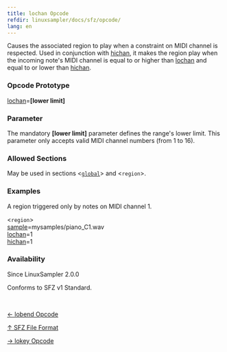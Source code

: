 ```yaml
---
title: lochan Opcode
refdir: linuxsampler/docs/sfz/opcode/
lang: en
---
```

Causes the associated region to play when a constraint on MIDI channel is
respected. Used in conjunction with [hichan](hichan), it makes the region play
when the incoming note's MIDI channel is equal to or higher than [lochan](lochan)
and equal to or lower than [hichan](hichan).

### Opcode Prototype

[lochan](lochan)=**[lower limit]**

### Parameter

The mandatory **[lower limit]** parameter defines the range's lower limit.
This parameter only accepts valid MIDI channel numbers (from 1 to 16).

### Allowed Sections

May be used in sections <[`global`](../section/global)> and <`region`>.

### Examples

A region triggered only by notes on MIDI channel 1.

<`region`><br>
[sample](sample)=mysamples/piano_C1.wav<br>
[lochan](lochan)=1<br>
[hichan](hichan)=1<br>

### Availability

Since LinuxSampler 2.0.0

Conforms to SFZ v1 Standard.

<br>
<link rel="stylesheet" href="/linuxsampler/style.css">
<div>
    <div id="r" class="child-div"><p><a href="lobend">← lobend Opcode</a></p></div>
    <div id="c" class="child-div"><p><a href="..">↑ SFZ File Format</a></p></div>
    <div id="l" class="child-div"><p><a href="lokey">→ lokey Opcode</a></p></div>
</div>
